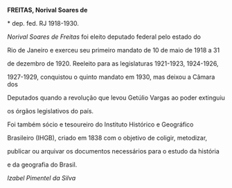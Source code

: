 **FREITAS, Norival Soares de**



\* dep. fed. RJ 1918-1930.



*Norival Soares de Freitas* foi eleito deputado federal pelo estado do

Rio de Janeiro e exerceu seu primeiro mandato de 10 de maio de 1918 a 31

de dezembro de 1920. Reeleito para as legislaturas 1921-1923, 1924-1926,

1927-1929, conquistou o quinto mandato em 1930, mas deixou a Câmara dos

Deputados quando a revolução que levou Getúlio Vargas ao poder extinguiu

os órgãos legislativos do país.



Foi também sócio e tesoureiro do Instituto Histórico e Geográfico

Brasileiro (IHGB), criado em 1838 com o objetivo de coligir, metodizar,

publicar ou arquivar os documentos necessários para o estudo da história

e da geografia do Brasil.



*Izabel Pimentel da Silva*



